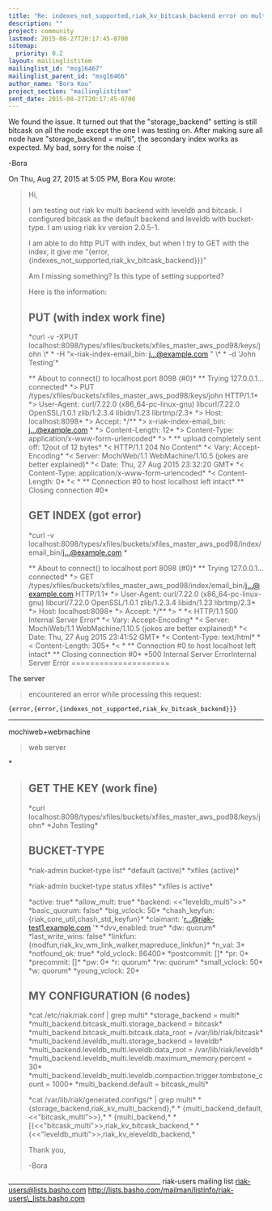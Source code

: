 ```yaml
---
title: "Re: indexes_not_supported,riak_kv_bitcask_backend error on multi	backend with leveldb"
description: ""
project: community
lastmod: 2015-08-27T20:17:45-0700
sitemap:
  priority: 0.2
layout: mailinglistitem
mailinglist_id: "msg16467"
mailinglist_parent_id: "msg16466"
author_name: "Bora Kou"
project_section: "mailinglistitem"
sent_date: 2015-08-27T20:17:45-0700
---
```



We found the issue. It turned out that the "storage\_backend" setting is
still bitcask on all the node except the one I was testing on. After
making sure all node have "storage\_backend = multi", the secondary index
works as expected. My bad, sorry for the noise :(

-Bora

On Thu, Aug 27, 2015 at 5:05 PM, Bora Kou  wrote:

> Hi,
>
> I am testing out riak kv multi backend with leveldb and bitcask. I
> configured bitcask as the default backend and leveldb with bucket-type. I
> am using riak kv version 2.0.5-1.
>
> I am able to do http PUT with index, but when I try to GET with the index,
> it give me "{error,{indexes\_not\_supported,riak\_kv\_bitcask\_backend}}}"
>
> Am I missing something? Is this type of setting supported?
>
> Here is the information:
>
> ## PUT (with index work fine)
> \*curl -v -XPUT
> localhost:8098/types/xfiles/buckets/xfiles\_master\_aws\_pod98/keys/john \\*
> \* -H "x-riak-index-email\_bin: j...@example.com " \\*
> \* -d 'John Testing'\*
>
> \*\* About to connect() to localhost port 8098 (#0)\*
> \*\* Trying 127.0.0.1... connected\*
> \*> PUT /types/xfiles/buckets/xfiles\_master\_aws\_pod98/keys/john HTTP/1.1\*
> \*> User-Agent: curl/7.22.0 (x86\_64-pc-linux-gnu) libcurl/7.22.0
> OpenSSL/1.0.1 zlib/1.2.3.4  libidn/1.23 librtmp/2.3\*
> \*> Host: localhost:8098\*
> \*> Accept: \*/\*\*
> \*> x-riak-index-email\_bin: j...@example.com \*
> \*> Content-Length: 12\*
> \*> Content-Type: application/x-www-form-urlencoded\*
> \*> \*
> \*\* upload completely sent off: 12out of 12 bytes\*
> \*< HTTP/1.1 204 No Content\*
> \*< Vary: Accept-Encoding\*
> \*< Server: MochiWeb/1.1 WebMachine/1.10.5 (jokes are better explained)\*
> \*< Date: Thu, 27 Aug 2015 23:32:20 GMT\*
> \*< Content-Type: application/x-www-form-urlencoded\*
> \*< Content-Length: 0\*
> \*< \*
> \*\* Connection #0 to host localhost left intact\*
> \*\* Closing connection #0\*
>
> ## GET INDEX (got error)
> \*curl -v
> localhost:8098/types/xfiles/buckets/xfiles\_master\_aws\_pod98/index/email\_bin/j...@example.com
> \*
>
> \*\* About to connect() to localhost port 8098 (#0)\*
> \*\* Trying 127.0.0.1... connected\*
> \*> GET
> /types/xfiles/buckets/xfiles\_master\_aws\_pod98/index/email\_bin/j...@example.com
>  HTTP/1.1\*
> \*> User-Agent: curl/7.22.0 (x86\_64-pc-linux-gnu) libcurl/7.22.0
> OpenSSL/1.0.1 zlib/1.2.3.4  libidn/1.23 librtmp/2.3\*
> \*> Host: localhost:8098\*
> \*> Accept: \*/\*\*
> \*> \*
> \*< HTTP/1.1 500 Internal Server Error\*
> \*< Vary: Accept-Encoding\*
> \*< Server: MochiWeb/1.1 WebMachine/1.10.5 (jokes are better explained)\*
> \*< Date: Thu, 27 Aug 2015 23:41:52 GMT\*
> \*< Content-Type: text/html\*
> \*< Content-Length: 305\*
> \*< \*
> \*\* Connection #0 to host localhost left intact\*
> \*\* Closing connection #0\*
> \*500 Internal Server
> ErrorInternal Server Error
=====================

The server
> encountered an error while processing this
> request:  

```
{error,{error,{indexes_not_supported,riak_kv_bitcask_backend}}}
```


---

mochiweb+webmachine
> web server

\*
>
> ## GET THE KEY (work fine)
> \*curl
> localhost:8098/types/xfiles/buckets/xfiles\_master\_aws\_pod98/keys/john\*
> \*John Testing\*
>
>
> ## BUCKET-TYPE
> \*riak-admin bucket-type list\*
> \*default (active)\*
> \*xfiles (active)\*
>
> \*riak-admin bucket-type status xfiles\*
> \*xfiles is active\*
>
> \*active: true\*
> \*allow\_mult: true\*
> \*backend: <<"leveldb\_multi">>\*
> \*basic\_quorum: false\*
> \*big\_vclock: 50\*
> \*chash\_keyfun: {riak\_core\_util,chash\_std\_keyfun}\*
> \*claimant: 'r...@riak-test1.example.com '\*
> \*dvv\_enabled: true\*
> \*dw: quorum\*
> \*last\_write\_wins: false\*
> \*linkfun: {modfun,riak\_kv\_wm\_link\_walker,mapreduce\_linkfun}\*
> \*n\_val: 3\*
> \*notfound\_ok: true\*
> \*old\_vclock: 86400\*
> \*postcommit: []\*
> \*pr: 0\*
> \*precommit: []\*
> \*pw: 0\*
> \*r: quorum\*
> \*rw: quorum\*
> \*small\_vclock: 50\*
> \*w: quorum\*
> \*young\_vclock: 20\*
>
>
> ## MY CONFIGURATION (6 nodes)
> \*cat /etc/riak/riak.conf | grep multi\*
> \*storage\_backend = multi\*
> \*multi\_backend.bitcask\_multi.storage\_backend = bitcask\*
> \*multi\_backend.bitcask\_multi.bitcask.data\_root = /var/lib/riak/bitcask\*
> \*multi\_backend.leveldb\_multi.storage\_backend = leveldb\*
> \*multi\_backend.leveldb\_multi.leveldb.data\_root = /var/lib/riak/leveldb\*
> \*multi\_backend.leveldb\_multi.leveldb.maximum\_memory.percent = 30\*
> \*multi\_backend.leveldb\_multi.leveldb.compaction.trigger.tombstone\_count =
> 1000\*
> \*multi\_backend.default = bitcask\_multi\*
>
> \*cat /var/lib/riak/generated.configs/\* | grep multi\*
> \* {storage\_backend,riak\_kv\_multi\_backend},\*
> \* {multi\_backend\_default,<<"bitcask\_multi">>},\*
> \* {multi\_backend,\*
> \* [{<<"bitcask\_multi">>,riak\_kv\_bitcask\_backend,\*
> \* {<<"leveldb\_multi">>,riak\_kv\_eleveldb\_backend,\*
>
>
>
>
> Thank you,
>
>
> -Bora
>
>
>
\_\_\_\_\_\_\_\_\_\_\_\_\_\_\_\_\_\_\_\_\_\_\_\_\_\_\_\_\_\_\_\_\_\_\_\_\_\_\_\_\_\_\_\_\_\_\_
riak-users mailing list
riak-users@lists.basho.com
http://lists.basho.com/mailman/listinfo/riak-users\_lists.basho.com

